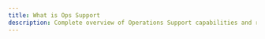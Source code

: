 ```yaml
---
title: What is Ops Support
description: Complete overview of Operations Support capabilities and responsibilities
---
```

